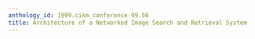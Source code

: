 ```yaml
---
anthology_id: 1999.cikm_conference-99.56
title: Architecture of a Networked Image Search and Retrieval System
---
```

